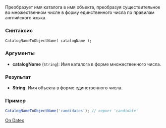 Преобразует имя каталога в имя объекта, преобразуя существительное во множественном числе в форму единственного числа по правилам английского языка.

### Синтаксис
`CatalogNameToObjectName( catalogName );`

### Аргументы
- **catalogName** (`String`): Имя каталога в форме множественного числа.

### Результат
- **String**: Имя объекта в форме единственного числа.

### Пример
```js
CatalogNameToObjectName('candidates'); // вернет 'candidate'
```

[On Datex](http://docs.datex.ru/article.htm?id=5620276905286592598)